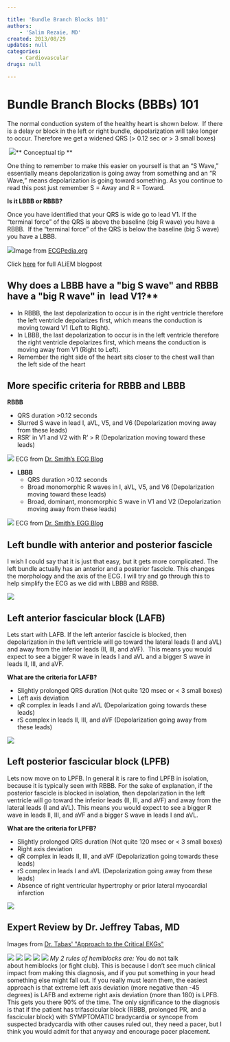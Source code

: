 ```yaml
---

title: 'Bundle Branch Blocks 101'
authors:
    - 'Salim Rezaie, MD'
created: 2013/08/29
updates: null
categories:
    - Cardiovascular
drugs: null

---
```




# Bundle Branch Blocks (BBBs) 101

The normal conduction system of the healthy heart is shown below.  If there is a delay or block in the left or right bundle, depolarization will take longer to occur. Therefore we get a widened QRS (&gt; 0.12 sec or &gt; 3 small boxes)

 ![](image-1.png)**
Conceptual tip **

One thing to remember to make this easier on yourself is that an “S Wave,” essentially means depolarization is going away from something and an “R Wave,” means depolarization is going toward something. As you continue to read this post just remember S = Away and R = Toward.

**Is it LBBB or RBBB?**

Once you have identified that your QRS is wide go to lead V1. If the “terminal force” of the QRS is above the baseline (big R wave) you have a RBBB.  If the “terminal force” of the QRS is below the baseline (big S wave) you have a LBBB.

![](image-2.png)Image from [ECGPedia.org](http://academiclifeinem.com/bundle-branch-blocks-bbbs-101/en.ecgpedia.org/wiki/Intraventricular_Conduction)

Click [here](http://academiclifeinem.com/bundle-branch-blocks-bbbs-101/) for full ALiEM blogpost

## Why does a LBBB have a "big S wave" and RBBB have a "big R wave" in  lead V1?**

-   In RBBB, the last depolarization to occur is in the right ventricle therefore the left ventricle depolarizes first, which means the conduction is moving toward V1 (Left to Right).
-   In LBBB, the last depolarization to occur is in the left ventricle therefore the right ventricle depolarizes first, which means the conduction is moving away from V1 (Right to Left).
-   Remember the right side of the heart sits closer to the chest wall than the left side of the heart

## More specific criteria for RBBB and LBBB

**RBBB**
-   QRS duration &gt;0.12 seconds
-   Slurred S wave in lead I, aVL, V5, and V6 (Depolarization moving away from these leads)
-   RSR’ in V1 and V2 with R’ &gt; R (Depolarization moving toward these leads)

![](image-3.png)
ECG from [Dr. Smith’s ECG Blog](http://academiclifeinem.com/bundle-branch-blocks-bbbs-101/hqmeded-ecg.blogspot.com)
-   **LBBB**
    -   QRS duration &gt;0.12 seconds
    -   Broad monomorphic R waves in I, aVL, V5, and V6 (Depolarization moving toward these leads)
    -   Broad, dominant, monomorphic S wave in V1 and V2 (Depolarization moving away from these leads)

![](image-4.png)
ECG from [Dr. Smith’s EGG Blog](http://academiclifeinem.com/bundle-branch-blocks-bbbs-101/hqmeded-ecg.blogspot.com)

## Left bundle with anterior and posterior fascicle

I wish I could say that it is just that easy, but it gets more complicated. The left bundle actually has an anterior and a posterior fascicle. This changes the morphology and the axis of the ECG. I will try and go through this to help simplify the ECG as we did with LBBB and RBBB.

![](image-5.png)

## Left anterior fascicular block (LAFB)

Lets start with LAFB. If the left anterior fascicle is blocked, then depolarization in the left ventricle will go toward the lateral leads (I and aVL) and away from the inferior leads (II, III, and aVF).  This means you would expect to see a bigger R wave in leads I and aVL and a bigger S wave in leads II, III, and aVF.

**What are the criteria for LAFB?**
-   Slightly prolonged QRS duration (Not quite 120 msec or &lt; 3 small boxes)
-   Left axis deviation
-   qR complex in leads I and aVL (Depolarization going towards these leads)
-   rS complex in leads II, III, and aVF (Depolarization going away from these leads)

![](image-6.png)

## Left posterior fascicular block (LPFB)

Lets now move on to LPFB. In general it is rare to find LPFB in isolation, because it is typically seen with RBBB. For the sake of explanation, if the posterior fascicle is blocked in isolation, then depolarization in the left ventricle will go toward the inferior leads (II, III, and aVF) and away from the lateral leads (I and aVL). This means you would expect to see a bigger R wave in leads II, III, and aVF and a bigger S wave in leads I and aVL.

**What are the criteria for LPFB?**
-   Slightly prolonged QRS duration (Not quite 120 msec or &lt; 3 small boxes)
-   Right axis deviation
-   qR complex in leads II, III, and aVF (Depolarization going towards these leads)
-   rS complex in leads I and aVL (Depolarization going away from these leads)
-   Absence of right ventricular hypertrophy or prior lateral myocardial infarction

![](image-7.png)

## Expert Review by Dr. Jeffrey Tabas, MD

Images from [Dr. Tabas' "Approach to the Critical EKGs"](http://emonmp3.com/Syllabi/USC_Vegas_EKG_Syllabus_05.pdf)

![](image-8.png)
![](image-9.png)
![](image-10.png)
![](image-11.png)
![](image-12.png)
*My 2 rules of hemiblocks are:* You do not talk about hemiblocks (or fight club). This is because I don’t see much clinical impact from making this diagnosis, and if you put something in your head something else might fall out. If you really must learn them, the easiest approach is that extreme left axis deviation (more negative than -45 degrees) is LAFB and extreme right axis deviation (more than 180) is LPFB. This gets you there 90% of the time. The only significance to the diagnosis is that if the patient has trifascicular block (RBBB, prolonged PR, and a fascicular block) with SYMPTOMATIC bradycardia or syncope from suspected bradycardia with other causes ruled out, they need a pacer, but I think you would admit for that anyway and encourage pacer placement.
